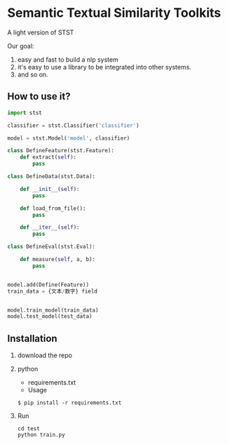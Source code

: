 ﻿# Semantic Textual Similarity Toolkits

A light version of STST

Our goal:
1. easy and fast to build a nlp system
2. it's easy to use a library to be integrated into other systems.
3. and so on.



## How to use it?
```python
import stst

classifier = stst.Classifier('classifier')

model = stst.Model('model', classifier)

class DefineFeature(stst.Feature):
    def extract(self):
        pass

class DefineData(stst.Data):

    def __init__(self):
        pass

    def load_from_file():
        pass

    def __iter__(self):
        pass

class DefineEval(stst.Eval):

    def measure(self, a, b):
        pass


model.add(Define(Feature))
train_data = {文本/数字} field


model.train_model(train_data)
model.test_model(test_data)


```


## Installation
1. download the repo
2. python
    - requirements.txt
    - Usage
    ```
    $ pip install -r requirements.txt
3. Run

    ```
    cd test
    python train.py
    ```